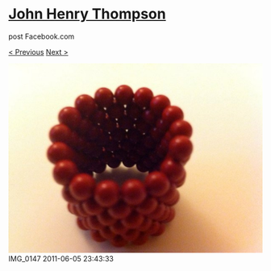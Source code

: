 # [John Henry Thompson](../README.md)
post Facebook.com

[< Previous](2011-06-05-8.md) [Next >](2011-06-05-10.md)

[![](../media/2011-06-05/Magnetic-Balls-IMG_0147.jpg)](../README.md)
IMG_0147
2011-06-05 23:43:33